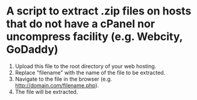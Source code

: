 A script to extract .zip files on hosts that do not have a cPanel nor uncompress facility (e.g. Webcity, GoDaddy)
=========================================================================

1. Upload this file to the root directory of your web hosting.
4. Replace "filename" with the name of the file to be extracted.
5. Navigate to the file in the browser (e.g. http://domain.com/filename.php).
6. The file will be extracted.